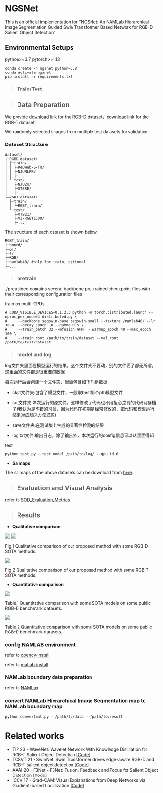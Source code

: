 # NGSNet

This is an official implementation for "NGSNet: An NAMLab Hierarchical Image Segmentation Guided Swin Transformer Based Network for RGB-D Salient Object Detection"

## Environmental Setups

python>=3.7 pytorch>=1.13

```
conda create -n ngsnet python=3.8
conda activate ngsnet
pip install -r requirements.txt
```

>### Train/Test

>## Data Preparation

We provide [download link](https://pan.baidu.com/s/1dZ47EX1ttETSE3jF8Km-5w&pwd=yial) for the RGB-D dataset，[download link](https://pan.baidu.com/s/1dZ47EX1ttETSE3jF8Km-5w&pwd=yial) for the RGB-T dataset.

We randomly selected images from multiple test datasets for validation.

### Dataset Structure

```
dataset/
├─RGBD_dataset/
│ ├─train/
│ │ ├─ReDWeb-S-TR/
│ │ ├─NJUNLPR/
│ │ ├─...
│ └─test/
│   ├─NJU2K/
│   ├─STERE/
│   ├─...
└─RGBT_dataset/
  ├─train/
  │ └─RGBT_train/
  └─test/
    ├─VT821/
    ├─VI-RGBT1500/
    ├─...
```
The structure of each dataset is shown below
```
RGBT_train/
├─bound/
├─GT/
├─T/
├─RGB/
├─namlab40/ #only for train, optional
├─...
```
>### pretrain

./pretrained contains several backbone pre-trained checkpoint files with their corresponding configuration files

train on multi-GPUs

```
# CUDA_VISIBLE_DEVICES=0,1,2,3 python -m torch.distributed.launch --nproc_per_node=4 distributed.py \
#     --backbone segswin-base segswin-small --texture /namlab40/ --lr 3e-4  --decay_epoch 10 --gamma 0.5 \
#     --train_batch 32 --mfusion AFM  --warmup_epoch 40 --max_epoch 100 \
#     --train_root /path/to/train/dataset --val_root /path/to/test/dataset
```

>### model and log

log文件夹里面是模型运行的结果，这个文件夹不要动，别的文件丢了都无所谓，这里面的文件都是很重要的数据

每次运行后会创建一个文件夹，里面包含如下几组数据

+ ckpt文件夹:包含了模型文件，一般取best那个pth模型文件

+ src文件夹:本次运行的源文件，这样修改了代码也不用担心之前的代码没存档了(我认为是不错的习惯，因为代码在初期是经常修改的，把代码和模型运行结果对应起来方便还原)

+ save文件夹:在测试集上生成的显著性检测的结果

+ log.txt文件:输出日志，除了输出外，本次运行的config信息可以从里面得知


test 
```
python test.py --test_model /path/to/log/ --gpu_id 0
```

* **Salmaps**   

The salmaps of the above datasets can be download from [here]().

>## Evaluation and Visual Analysis

refer to [SOD_Evaluation_Metrics](https://github.com/zyjwuyan/SOD_Evaluation_Metrics)

>## Results
* **Qualitative comparison**  

![](./ngs_table.png)
![](./pr_curve.png)

Fig.1 Qualitative comparison of our proposed method with some RGB-D SOTA methods.  

![](./rgbt_table.png)

Fig.2 Qualitative comparison of our proposed method with some RGB-T SOTA methods.

* **Quantitative comparison** 

![](./main_cmp.png)

Table.1 Quantitative comparison with some SOTA models on some public RGB-D benchmark datasets. 

![](./rgbt.png)

Table.2 Quantitative comparison with some SOTA models on some public RGB-D benchmark datasets. 



### config NAMLAB environment

refer to [opencv-install](https://waltpeter.github.io/open-cv-basic/install-opencv-ubuntu-cpp/index.html)

refer to [matlab-install](https://blog.csdn.net/mziing/article/details/122422397)

### NAMLab boundary data preparation

refer to [NAMLab](https://github.com/YunpingZheng/NAMLab)

### convert NAMLab Hierarchical Image Segmentation map to NAMLab boundary map

```
python convertmat.py --/path/to/data --/path/to/result
```

# Related works
- TIP 23 - WaveNet: Wavelet Network With Knowledge Distillation for RGB-T Salient Object Detection [[Code](https://github.com/nowander/WaveNet)]
- TCSVT 21 - SwinNet: Swin Transformer drives edge-aware RGB-D and RGB-T salient object detection [[Code](https://github.com/liuzywen/SwinNet)]
- AAAI 20 - F3Net - F3Net: Fusion, Feedback and Focus for Salient Object Detection [[Code](https://github.com/weijun-arc/F3Net)]
- ICCV 17 - Grad-CAM: Visual Explanations from Deep Networks via Gradient-based Localization [[Code](https://github.com/jacobgil/pytorch-grad-cam)]
